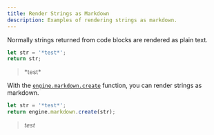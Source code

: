 ```yaml
---
title: Render Strings as Markdown
description: Examples of rendering strings as markdown.
---
```


Normally strings returned from code blocks are rendered as plain text.

```js
let str = '*test*';
return str;
```

> \*test\*

With the [`engine.markdown.create`](/obsidian-js-engine-plugin-docs/api/api/markdownapi/classes/markdownapi/#create) function, you can render strings as markdown.

```js
let str = '*test*';
return engine.markdown.create(str);
```

> _test_